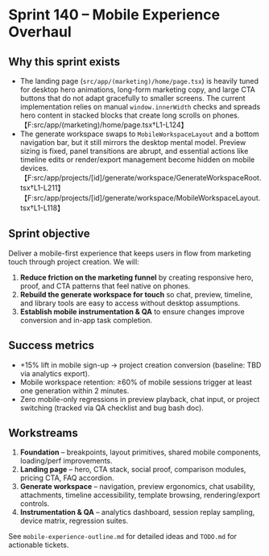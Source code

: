 # Sprint 140 – Mobile Experience Overhaul

## Why this sprint exists
- The landing page (`src/app/(marketing)/home/page.tsx`) is heavily tuned for desktop hero animations, long-form marketing copy, and large CTA buttons that do not adapt gracefully to smaller screens. The current implementation relies on manual `window.innerWidth` checks and spreads hero content in stacked blocks that create long scrolls on phones.【F:src/app/(marketing)/home/page.tsx†L1-L124】
- The generate workspace swaps to `MobileWorkspaceLayout` and a bottom navigation bar, but it still mirrors the desktop mental model. Preview sizing is fixed, panel transitions are abrupt, and essential actions like timeline edits or render/export management become hidden on mobile devices.【F:src/app/projects/[id]/generate/workspace/GenerateWorkspaceRoot.tsx†L1-L211】【F:src/app/projects/[id]/generate/workspace/MobileWorkspaceLayout.tsx†L1-L118】

## Sprint objective
Deliver a mobile-first experience that keeps users in flow from marketing touch through project creation. We will:
1. **Reduce friction on the marketing funnel** by creating responsive hero, proof, and CTA patterns that feel native on phones.
2. **Rebuild the generate workspace for touch** so chat, preview, timeline, and library tools are easy to access without desktop assumptions.
3. **Establish mobile instrumentation & QA** to ensure changes improve conversion and in-app task completion.

## Success metrics
- +15% lift in mobile sign-up → project creation conversion (baseline: TBD via analytics export).
- Mobile workspace retention: ≥60% of mobile sessions trigger at least one generation within 2 minutes.
- Zero mobile-only regressions in preview playback, chat input, or project switching (tracked via QA checklist and bug bash doc).

## Workstreams
1. **Foundation** – breakpoints, layout primitives, shared mobile components, loading/perf improvements.
2. **Landing page** – hero, CTA stack, social proof, comparison modules, pricing CTA, FAQ accordion.
3. **Generate workspace** – navigation, preview ergonomics, chat usability, attachments, timeline accessibility, template browsing, rendering/export controls.
4. **Instrumentation & QA** – analytics dashboard, session replay sampling, device matrix, regression suites.

See `mobile-experience-outline.md` for detailed ideas and `TODO.md` for actionable tickets.
